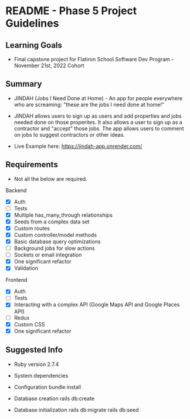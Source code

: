 # README - Phase 5 Project Guidelines

## Learning Goals

- Final capstone project for Flatiron School Software Dev Program - November 21st, 2022 Cohort

## Summary

- JINDAH (Jobs I Need Done at Home) - An app for people everywhere who are screaming: "these are the jobs I need done at home!"

- JINDAH allows users to sign up as users and add properties and jobs needed done on those properites. It also allows a user to sign up as a contractor and "accept" those jobs. The app allows users to comment on jobs to suggest contractors or other ideas.

- Live Example here: https://jindah-app.onrender.com/

## Requirements

* Not all the below are required. 

Backend

- [x] Auth
- [ ] Tests
- [x] Multiple has_many_through relationships
- [x] Seeds from a complex data set
- [x] Custom routes
- [x] Custom controller/model methods
- [x] Basic database query optimizations
- [ ] Background jobs for slow actions
- [ ] Sockets or email integration
- [x] One significant refactor
- [x] Validation

Frontend

- [x] Auth
- [ ] Tests
- [x] Interacting with a complex API (Google Maps API and Google Places API)
- [ ] Redux
- [x] Custom CSS
- [x] One significant refactor

## Suggested Info

* Ruby version 2.7.4

* System dependencies

* Configuration
bundle install

* Database creation
rails db:create

* Database initialization
rails db:migrate
rails db:seed
